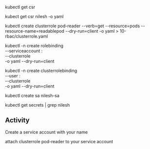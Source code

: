 kubectl get csr

kubect get csr nilesh -o yaml

kubectl create clusterrole pod-reader --verb=get --resource=pods --resource-name=readablepod --dry-run=client -o yaml > 10-rbac/clusterrole.yaml

kubectl -n <ns> create rolebinding <bindingname> \
--serviceaccount <namesapce>:<sa-name> \
--clusterrole <clusterrole-name> \
-o yaml --dry-run=client

kubectl -n <ns> create clusterrolebinding <bindingname> \
--user <namesapce>:<sa-name> \
--clusterrole <clusterrole-name> \
-o yaml --dry-run=client

kubectl create sa nilesh-sa

kubectl get secrets | grep nilesh

## Activity

Create a service account with your name

attach clusterrole pod-reader to your service account

